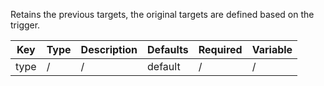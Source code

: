 Retains the previous targets, the original targets are defined based on the trigger.

| Key | Type | Description | Defaults | Required | Variable |
|-|-|-|-|-|-|
| type | / | / | default | / | / |